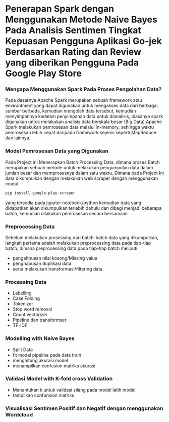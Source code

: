 # **Penerapan Spark dengan Menggunakan Metode Naive Bayes Pada Analisis Sentimen Tingkat Kepuasan Pengguna Aplikasi Go-jek Berdasarkan Rating dan Review yang diberikan Pengguna Pada Google Play Store**

### **Mengapa Menggunakan Spark Pada Proses Pengolahan Data?**
Pada dasarnya Apache Spark merupakan sebuah framework atau environtment yang dapat digunakan untuk mengakses data dari berbagai sumber berbeda, kemudian mengolah data tersebut, kemudian menyimpannya kedalam penyimpanan data untuk dianalisis, biasanya spark digunakan untuk melakukan analisis data berskala besar (Big Data).Apache Spark melakukan pemrosesan data melalui in-memory, sehingga waktu pemrosesan lebih cepat daripada framework sejenis seperti MapReduce dan lainnya.

### **Model Pemrosesan Data yang Digunakan**
Pada Project ini Menerapkan Batch Processing Data, dimana proses Batch merupakan sebuah metode untuk melakukan pengumpulan data dalam jumlah besar dan memprosesnya dalam satu waktu. Dimana pada Project Ini data dikumpulkan dengan melakukan web scraper dengan menggunakan modul 
```python
pip install google-play-scraper
```
yang tersedia pada jupyter notebook/python kemudian data yang didapatkan akan dikumpulkan terlebih dahulu dan dibagi menjadi beberapa batch, kemudian dilakukan pemrosesan secara bersamaan

### **Preprocessing Data**

Sebelum melakukan prosessing dari batch-batch data yang dikumpulkan, langkah pertama adalah melakukan preprocessing data pada tiap-tiap batch, dimana preprocessing data pada tiap-tiap batch meliputi:
- pengahpusan nilai kosong/Missing value
- penghapusan duplikasi data
- serta melakukan transformasi/filtering data.

### **Processing Data**

- Labelling 
- Case Folding
- Tokenizer
- Stop word removal
- Count vectorizer
- Pipeline dan transformser
- TF-IDF

### **Modelling with Naive Bayes**
- Split Data
- fit model pipeline pada data train
- menghitung akurasi model
- menampilkan confusion matriks akurasi

### **Validasi Model with K-fold cross Validation**
- Menantukan k untuk validasi silang pada model latih model
- tampilkan confunsion matriks

### **Visualisasi Sentimen Positif dan Negatif dengan menggunakan Wordcloud**




